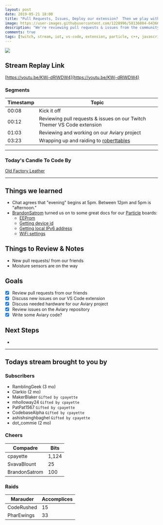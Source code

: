 ```yaml
---
layout: post
date: 2019-05-21 18:00
title: "Pull Requests, Issues, Deploy our extension?  Then we play with IoT"
image: https://user-images.githubusercontent.com/1228996/58136884-64366080-7bf5-11e9-84d8-b805ed2bde16.png
description: "We're reviewing pull requests & issues from the community on our repositories and then working with our Particle based IoT project to water our planter boxes auto-magically."
comments: true
tags: [twitch, stream, iot, vs-code, extension, particle, c++, javascript]
---
```


<img src="{{page.image}}"/>

## Stream Replay Link

[https://youtu.be/KWj-dRIWDW4](https://youtu.be/KWj-dRIWDW4)

<!--more-->

### Segments

| Timestamp | Topic                                                                     |
| ---       | ---                                                                       |
| 00:08     | Kick it off                                                               |
| 00:12     | Reviewing pull requests & issues on our Twitch Themer VS Code extension   |
| 01:03     | Reviewing and working on our Aviary project                               |
| 03:23     | Wrapping up and raiding to [roberttables](https://twitch.tv/roberttables) |

---

### Today's Candle To Code By

[Old Factory Leather](https://amzn.to/2IHHPNJ)

---

## Things we learned

- Chat agrees that "evening" begins at 5pm.  Between 12pm and 5pm is "afternoon."
- [BrandonSatrom](https://github.com/bsatrom) turned us on to some great docs for our [Particle](https://particle.io) boards:
  - [EEProm](https://docs.particle.io/reference/device-os/firmware/argon/#eeprom)
  - [Getting device id](https://docs.particle.io/reference/device-os/firmware/xenon/#deviceid-)
  - [Getting local IPv6 address](https://docs.particle.io/reference/device-os/firmware/argon/#localip-)
  - [WiFi settings](https://docs.particle.io/reference/device-os/firmware/argon/#system-modes)


## Things to Review & Notes

- New pull requests/ from our friends
- Moisture sensors are on the way

## Goals

- [x] Review pull requests from our friends
- [x] Discuss new issues on our VS Code extension
- [x] Discuss needed hardware for our Aviary project
- [x] Review issues on the Aviary repository
- [x] Write some Aviary code?

## Next Steps

-

---

## Todays stream brought to you by

### Subscribers

- RamblingGeek (3 mo)
- Clarkio (2 mo)
- MakerBlaker `Gifted by cpayette`
- mholloway24 `Gifted by cpayette`
- PatPat1567 `Gifted by cpayette`
- CodebaseAlpha `Gifted by cpayette`
- ashishsinghbaghel `Gifted by cpayette`
- dot_commie (2 mo)

### Cheers

| Compadre      | Bits      |
| ---           | ---       |
| cpayette      | 1,124     |
| SvavaBlount   | 25        |
| BrandonSatrom | 100       |


### Raids

| Marauder      | Accomplices   |
| ---           | ---           |
| CodeRushed    | 15            |
| PharEwings    | 33            |
